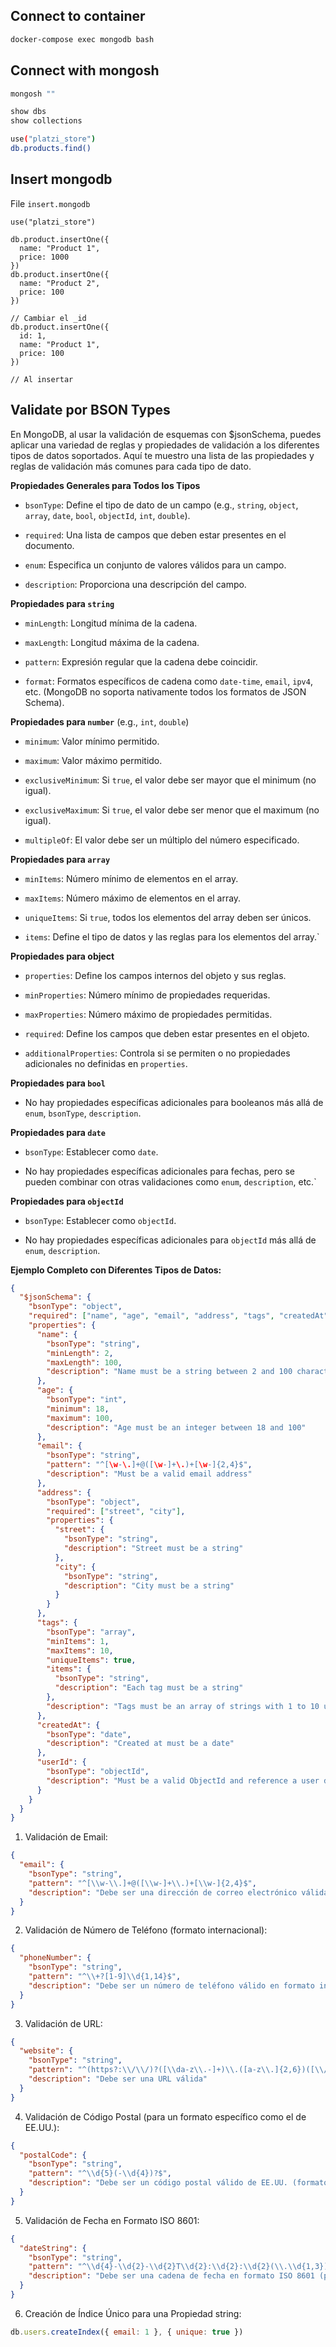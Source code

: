 ## Connect to container

```sh
docker-compose exec mongodb bash
```

## Connect with mongosh

```sh
mongosh ""
```

```sh
show dbs
show collections
```

```sh
use("platzi_store")
db.products.find()
```

## Insert mongodb

File `insert.mongodb`

```mongodb
use("platzi_store")

db.product.insertOne({
  name: "Product 1",
  price: 1000
})
db.product.insertOne({
  name: "Product 2",
  price: 100
})

// Cambiar el _id
db.product.insertOne({
  id: 1,
  name: "Product 1",
  price: 100
})

// Al insertar
```

## Validate por BSON Types

En MongoDB, al usar la validación de esquemas con $jsonSchema, puedes aplicar una variedad de reglas y propiedades de validación a los diferentes tipos de datos soportados. Aquí te muestro una lista de las propiedades y reglas de validación más comunes para cada tipo de dato.

__Propiedades Generales para Todos los Tipos__

* `bsonType`: Define el tipo de dato de un campo (e.g., `string`, `object`, `array`, `date`, `bool`, `objectId`, `int`, `double`).

* `required`: Una lista de campos que deben estar presentes en el documento.

* `enum`: Especifica un conjunto de valores válidos para un campo.

* `description`: Proporciona una descripción del campo.

__Propiedades para `string`__

* `minLength`: Longitud mínima de la cadena.

* `maxLength`: Longitud máxima de la cadena.

* `pattern`: Expresión regular que la cadena debe coincidir.

* `format`: Formatos específicos de cadena como `date-time`, `email`, `ipv4`, etc. (MongoDB no soporta nativamente todos los formatos de JSON Schema).

__Propiedades para `number`__ (e.g., `int`, `double`)

* `minimum`: Valor mínimo permitido.

* `maximum`: Valor máximo permitido.

* `exclusiveMinimum`: Si `true`, el valor debe ser mayor que el minimum (no igual).

* `exclusiveMaximum`: Si `true`, el valor debe ser menor que el maximum (no igual).

* `multipleOf`: El valor debe ser un múltiplo del número especificado.

__Propiedades para `array`__

* `minItems`: Número mínimo de elementos en el array.

* `maxItems`: Número máximo de elementos en el array.

* `uniqueItems`: Si `true`, todos los elementos del array deben ser únicos.

* `items`: Define el tipo de datos y las reglas para los elementos del array.`

__Propiedades para object__

* `properties`: Define los campos internos del objeto y sus reglas.

* `minProperties`: Número mínimo de propiedades requeridas.

* `maxProperties`: Número máximo de propiedades permitidas.

* `required`: Define los campos que deben estar presentes en el objeto.

* `additionalProperties`: Controla si se permiten o no propiedades adicionales no definidas en `properties`.

__Propiedades para `bool`__

* No hay propiedades específicas adicionales para booleanos más allá de `enum`, `bsonType`, `description`.

__Propiedades para `date`__

* `bsonType`: Establecer como `date`.

* No hay propiedades específicas adicionales para fechas, pero se pueden combinar con otras validaciones como `enum`, `description`, etc.`

__Propiedades para `objectId`__

* `bsonType`: Establecer como `objectId`.

* No hay propiedades específicas adicionales para `objectId` más allá de `enum`, `description`.

__Ejemplo Completo con Diferentes Tipos de Datos:__

```json
{
  "$jsonSchema": {
    "bsonType": "object",
    "required": ["name", "age", "email", "address", "tags", "createdAt"],
    "properties": {
      "name": {
        "bsonType": "string",
        "minLength": 2,
        "maxLength": 100,
        "description": "Name must be a string between 2 and 100 characters"
      },
      "age": {
        "bsonType": "int",
        "minimum": 18,
        "maximum": 100,
        "description": "Age must be an integer between 18 and 100"
      },
      "email": {
        "bsonType": "string",
        "pattern": "^[\w-\.]+@([\w-]+\.)+[\w-]{2,4}$",
        "description": "Must be a valid email address"
      },
      "address": {
        "bsonType": "object",
        "required": ["street", "city"],
        "properties": {
          "street": {
            "bsonType": "string",
            "description": "Street must be a string"
          },
          "city": {
            "bsonType": "string",
            "description": "City must be a string"
          }
        }
      },
      "tags": {
        "bsonType": "array",
        "minItems": 1,
        "maxItems": 10,
        "uniqueItems": true,
        "items": {
          "bsonType": "string",
          "description": "Each tag must be a string"
        },
        "description": "Tags must be an array of strings with 1 to 10 unique items"
      },
      "createdAt": {
        "bsonType": "date",
        "description": "Created at must be a date"
      },
      "userId": {
        "bsonType": "objectId",
        "description": "Must be a valid ObjectId and reference a user document"
      }
    }
  }
}
```

1. Validación de Email:

```json
{
  "email": {
    "bsonType": "string",
    "pattern": "^[\\w-\\.]+@([\\w-]+\\.)+[\\w-]{2,4}$",
    "description": "Debe ser una dirección de correo electrónico válida"
  }
}
```

2. Validación de Número de Teléfono (formato internacional):

```json
{
  "phoneNumber": {
    "bsonType": "string",
    "pattern": "^\\+?[1-9]\\d{1,14}$",
    "description": "Debe ser un número de teléfono válido en formato internacional"
  }
}
```

3. Validación de URL:

```json
{
  "website": {
    "bsonType": "string",
    "pattern": "^(https?:\\/\\/)?([\\da-z\\.-]+)\\.([a-z\\.]{2,6})([\\/\\w \\.-]*)*\\/?$",
    "description": "Debe ser una URL válida"
  }
}
```

4. Validación de Código Postal (para un formato específico como el de EE.UU.):

```json
{
  "postalCode": {
    "bsonType": "string",
    "pattern": "^\\d{5}(-\\d{4})?$",
    "description": "Debe ser un código postal válido de EE.UU. (formato 12345 o 12345-6789)"
  }
}
```

5. Validación de Fecha en Formato ISO 8601:

```json
{
  "dateString": {
    "bsonType": "string",
    "pattern": "^\\d{4}-\\d{2}-\\d{2}T\\d{2}:\\d{2}:\\d{2}(\\.\\d{1,3})?Z$",
    "description": "Debe ser una cadena de fecha en formato ISO 8601 (por ejemplo, 2023-08-07T14:48:00.000Z)"
  }
}
```

6. Creación de Índice Único para una Propiedad string:

```js
db.users.createIndex({ email: 1 }, { unique: true })
```